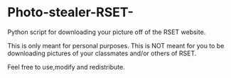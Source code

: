 Photo-stealer-RSET-
===================

Python script for downloading your picture off of the RSET website.

This is only meant for personal purposes.
This is NOT meant for you to be downloading pictures of your classmates and/or others of RSET.

Feel free to use,modify and redistribute.
